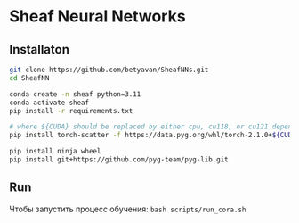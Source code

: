 # Sheaf Neural Networks

## Installaton

```bash
git clone https://github.com/betyavan/SheafNNs.git
cd SheafNN

conda create -n sheaf python=3.11
conda activate sheaf
pip install -r requirements.txt

# where ${CUDA} should be replaced by either cpu, cu118, or cu121 depending on your PyTorch installation
pip install torch-scatter -f https://data.pyg.org/whl/torch-2.1.0+${CUDA}.html

pip install ninja wheel
pip install git+https://github.com/pyg-team/pyg-lib.git
```

## Run
Чтобы запустить процесс обучения: `bash scripts/run_cora.sh`